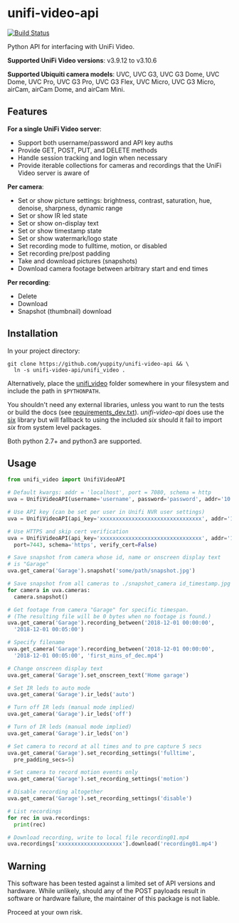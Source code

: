 # unifi-video-api

[![Build Status](https://travis-ci.org/yuppity/unifi-video-api.svg?branch=master)](https://travis-ci.org/yuppity/unifi-video-api)

Python API for interfacing with UniFi Video.

**Supported UniFi Video versions**: v3.9.12 to v3.10.6

**Supported Ubiquiti camera models**: UVC, UVC G3, UVC G3 Dome, UVC Dome, UVC Pro, UVC G3 Pro,
UVC G3 Flex, UVC Micro, UVC G3 Micro, airCam, airCam Dome, and airCam Mini.


## Features
**For a single UniFi Video server**:
* Support both username/password and API key auths
* Provide GET, POST, PUT, and DELETE methods
* Handle session tracking and login when necessary
* Provide iterable collections for cameras and recordings that the UniFi Video server
  is aware of

**Per camera**:
* Set or show picture settings: brightness, contrast, saturation, hue, denoise,
  sharpness, dynamic range
* Set or show IR led state
* Set or show on-display text
* Set or show timestamp state
* Set or show watermark/logo state
* Set recording mode to fulltime, motion, or disabled
* Set recording pre/post padding
* Take and download pictures (snapshots)
* Download camera footage between arbitrary start and end times

**Per recording**:
* Delete
* Download
* Snapshot (thumbnail) download

## Installation
In your project directory:

```
git clone https://github.com/yuppity/unifi-video-api && \
  ln -s unifi-video-api/unifi_video .
```

Alternatively, place the [unifi_video](unifi_video) folder somewhere in your filesystem and
include the path in `$PYTHONPATH`.

You shouldn't need any external libraries, unless you want to run the tests or
build the docs (see [requirements_dev.txt](requirements_dev.txt)).
*unifi-video-api* does use the [six](https://pypi.org/project/six/) library but
will fallback to using the included *six* should it fail to import *six* from
system level packages.

Both python 2.7+ and python3 are supported.

## Usage
```python
from unifi_video import UnifiVideoAPI

# Default kwargs: addr = 'localhost', port = 7080, schema = http
uva = UnifiVideoAPI(username='username', password='password', addr='10.3.2.1')

# Use API key (can be set per user in Unifi NVR user settings)
uva = UnifiVideoAPI(api_key='xxxxxxxxxxxxxxxxxxxxxxxxxxxxxxxx', addr='10.3.2.1')

# Use HTTPS and skip cert verification
uva = UnifiVideoAPI(api_key='xxxxxxxxxxxxxxxxxxxxxxxxxxxxxxxx', addr='10.3.2.1',
  port=7443, schema='https', verify_cert=False)

# Save snapshot from camera whose id, name or onscreen display text
# is "Garage"
uva.get_camera('Garage').snapshot('some/path/snapshot.jpg')

# Save snapshot from all cameras to ./snapshot_camera id_timestamp.jpg
for camera in uva.cameras:
  camera.snapshot()

# Get footage from camera "Garage" for specific timespan.
# (The resulting file will be 0 bytes when no footage is found.)
uva.get_camera('Garage').recording_between('2018-12-01 00:00:00',
  '2018-12-01 00:05:00')

# Specify filename
uva.get_camera('Garage').recording_between('2018-12-01 00:00:00',
  '2018-12-01 00:05:00', 'first_mins_of_dec.mp4')

# Change onscreen display text
uva.get_camera('Garage').set_onscreen_text('Home garage')

# Set IR leds to auto mode
uva.get_camera('Garage').ir_leds('auto')

# Turn off IR leds (manual mode implied)
uva.get_camera('Garage').ir_leds('off')

# Turn of IR leds (manual mode implied)
uva.get_camera('Garage').ir_leds('on')

# Set camera to record at all times and to pre capture 5 secs
uva.get_camera('Garage').set_recording_settings('fulltime',
  pre_padding_secs=5)

# Set camera to record motion events only
uva.get_camera('Garage').set_recording_settings('motion')

# Disable recording altogether
uva.get_camera('Garage').set_recording_settings('disable')

# List recordings
for rec in uva.recordings:
  print(rec)

# Download recording, write to local file recording01.mp4
uva.recordings['xxxxxxxxxxxxxxxxxxxx'].download('recording01.mp4')
```


## Warning
This software has been tested against a limited set of API versions and hardware.
While unlikely, should any of the POST payloads result in software or
hardware failure, the maintainer of this package is not liable.

Proceed at your own risk.
